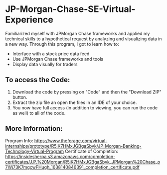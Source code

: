 # JP-Morgan-Chase-SE-Virtual-Experience

Familiarized myself with JPMorgan Chase frameworks and applied my technical skills to a hypothetical request by analyzing and visualizing data in a new way. Through this program, I got to learn how to:
* Interface with a stock price data feed
* Use JPMorgan Chase frameworks and tools
* Display data visually for traders

## To access the Code:

1) Download the code by pressing on "Code" and then the "Download ZIP" button.
2) Extract the zip file an open the files in an IDE of your choice.
3) You now have full access (in addition to viewing, you can run the code as well) to all of the code.

## More Information:

Program Info: https://www.theforage.com/virtual-internships/prototype/R5iK7HMxJGBgaSbvk/JP-Morgan-Banking-Technology-Virtual-Program
Certificate of Completion: https://insidesherpa.s3.amazonaws.com/completion-certificates/J.P.%20Morgan/R5iK7HMxJGBgaSbvk_JPMorgan%20Chase_o7Wj73K7mgcwFHugh_1638140846391_completion_certificate.pdf

